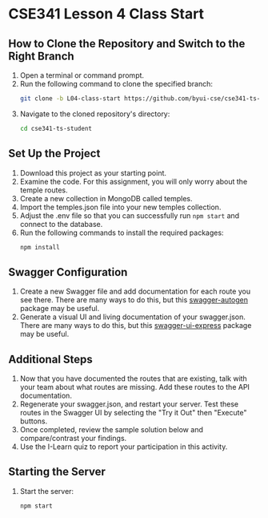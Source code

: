 # CSE341 Lesson 4 Class Start

## How to Clone the Repository and Switch to the Right Branch

1. Open a terminal or command prompt.
2. Run the following command to clone the specified branch:
   ```bash
   git clone -b L04-class-start https://github.com/byui-cse/cse341-ts-student.git
   ```
3. Navigate to the cloned repository's directory:
   ```bash
   cd cse341-ts-student
   ```

## Set Up the Project

1. Download this project as your starting point.
2. Examine the code. For this assignment, you will only worry about the temple routes.
3. Create a new collection in MongoDB called temples.
4. Import the temples.json file into your new temples collection.
5. Adjust the .env file so that you can successfully run `npm start` and connect to the database.
6. Run the following commands to install the required packages:
   ```bash
   npm install
   ```

## Swagger Configuration

1. Create a new Swagger file and add documentation for each route you see there. There are many ways to do this, but this [swagger-autogen](https://www.npmjs.com/package/swagger-autogen) package may be useful.
2. Generate a visual UI and living documentation of your swagger.json. There are many ways to do this, but this [swagger-ui-express](https://www.npmjs.com/package/swagger-ui-express) package may be useful.

## Additional Steps

1. Now that you have documented the routes that are existing, talk with your team about what routes are missing. Add these routes to the API documentation.
2. Regenerate your swagger.json, and restart your server. Test these routes in the Swagger UI by selecting the "Try it Out" then "Execute" buttons.
3. Once completed, review the sample solution below and compare/contrast your findings.
4. Use the I-Learn quiz to report your participation in this activity.

## Starting the Server

1. Start the server:
   ```bash
   npm start
   ```

